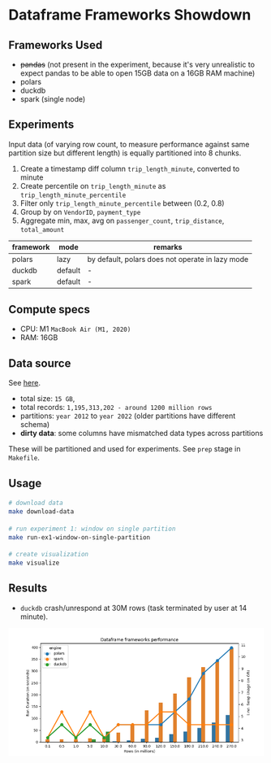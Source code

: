 # Dataframe Frameworks Showdown

## Frameworks Used

- ~~pandas~~ (not present in the experiment, because it's very unrealistic to expect pandas to be able to open 15GB data on a 16GB RAM machine)
- polars
- duckdb
- spark (single node)

## Experiments

Input data (of varying row count, to measure performance against same partition size but different length) is equally partitioned into 8 chunks.

1. Create a timestamp diff column `trip_length_minute`, converted to minute
2. Create percentile on `trip_length_minute` as `trip_length_minute_percentile`
3. Filter only `trip_length_minute_percentile` between (0.2, 0.8)
4. Group by on `VendorID`, `payment_type`
5. Aggregate min, max, avg on `passenger_count`, `trip_distance`, `total_amount`

| framework | mode    | remarks                                          |
| --------- | ------- | ------------------------------------------------ |
| polars    | lazy    | by default, polars does not operate in lazy mode |
| duckdb    | default | -                                                |
| spark     | default | -                                                |

## Compute specs

- CPU: M1 `MacBook Air (M1, 2020)`
- RAM: 16GB

## Data source

See [here](src/utils/download_dataset.sh).

- total size: `15 GB`,
- total records: `1,195,313,202 - around 1200 million rows`
- partitions: `year 2012` to `year 2022` (older partitions have different schema)
- **dirty data**: some columns have mismatched data types across partitions

These will be partitioned and used for experiments. See `prep` stage in `Makefile`.

## Usage

```bash
# download data
make download-data

# run experiment 1: window on single partition
make run-ex1-window-on-single-partition

# create visualization
make visualize
```

## Results

- `duckdb` crash/unrespond at 30M rows (task terminated by user at 14 minute).

![result](images/result.png)
